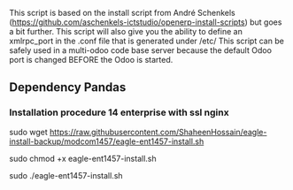 This script is based on the install script from André Schenkels (https://github.com/aschenkels-ictstudio/openerp-install-scripts)
but goes a bit further. This script will also give you the ability to define an xmlrpc_port in the .conf file that is generated under /etc/
This script can be safely used in a multi-odoo code base server because the default Odoo port is changed BEFORE the Odoo is started.


<h2>Dependency Pandas </h2>

<h3>Installation procedure 14 enterprise with ssl nginx</h3>

sudo wget https://raw.githubusercontent.com/ShaheenHossain/eagle-install-backup/modcom1457/eagle-ent1457-install.sh

sudo chmod +x eagle-ent1457-install.sh

sudo ./eagle-ent1457-install.sh



```

